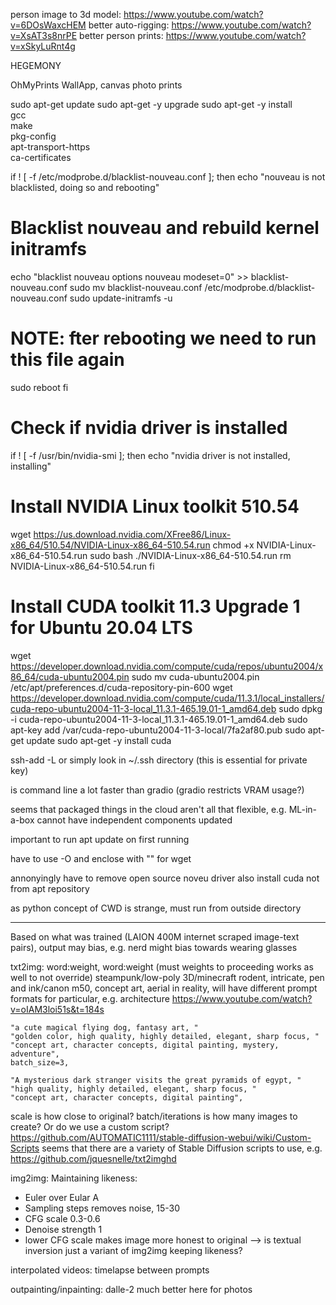 <!-- SPDX-License-Identifier: zlib-acknowledgement -->
person image to 3d model: https://www.youtube.com/watch?v=6DOsWaxcHEM 
better auto-rigging: https://www.youtube.com/watch?v=XsAT3s8nrPE
better person prints: https://www.youtube.com/watch?v=xSkyLuRnt4g

HEGEMONY

OhMyPrints WallApp, canvas photo prints

sudo apt-get update
sudo apt-get -y upgrade
sudo apt-get -y install \
  gcc \
  make \
  pkg-config \
  apt-transport-https \
  ca-certificates

if ! [ -f /etc/modprobe.d/blacklist-nouveau.conf ]; then
  echo "nouveau is not blacklisted, doing so and rebooting"

  # Blacklist nouveau and rebuild kernel initramfs
  echo "blacklist nouveau
options nouveau modeset=0" >> blacklist-nouveau.conf
  sudo mv blacklist-nouveau.conf /etc/modprobe.d/blacklist-nouveau.conf
  sudo update-initramfs -u
  # NOTE: fter rebooting we need to run this file again
  sudo reboot
fi

# Check if nvidia driver is installed
if ! [ -f /usr/bin/nvidia-smi ]; then
  echo "nvidia driver is not installed, installing"
  # Install NVIDIA Linux toolkit 510.54
  wget https://us.download.nvidia.com/XFree86/Linux-x86_64/510.54/NVIDIA-Linux-x86_64-510.54.run
  chmod +x NVIDIA-Linux-x86_64-510.54.run
  sudo bash ./NVIDIA-Linux-x86_64-510.54.run
  rm NVIDIA-Linux-x86_64-510.54.run
fi

# Install CUDA toolkit 11.3 Upgrade 1 for Ubuntu 20.04 LTS
wget https://developer.download.nvidia.com/compute/cuda/repos/ubuntu2004/x86_64/cuda-ubuntu2004.pin
sudo mv cuda-ubuntu2004.pin /etc/apt/preferences.d/cuda-repository-pin-600
wget https://developer.download.nvidia.com/compute/cuda/11.3.1/local_installers/cuda-repo-ubuntu2004-11-3-local_11.3.1-465.19.01-1_amd64.deb
sudo dpkg -i cuda-repo-ubuntu2004-11-3-local_11.3.1-465.19.01-1_amd64.deb
sudo apt-key add /var/cuda-repo-ubuntu2004-11-3-local/7fa2af80.pub
sudo apt-get update
sudo apt-get -y install cuda


ssh-add -L or simply look in ~/.ssh directory (this is essential for private key)

is command line a lot faster than gradio (gradio restricts VRAM usage?)

seems that packaged things in the cloud aren't all that flexible, e.g. ML-in-a-box cannot have independent components updated

important to run apt update on first running

have to use -O and enclose with "" for wget

annonyingly have to remove open source noveu driver
also install cuda not from apt repository

as python concept of CWD is strange, must run from outside directory

--------
Based on what was trained (LAION 400M internet scraped image-text pairs), output may bias, e.g. nerd might bias towards wearing glasses 

txt2img:
word:weight, word:weight (must weights to proceeding works as well to not override)
steampunk/low-poly 3D/minecraft rodent, intricate, pen and ink/canon m50, concept art, aerial
in reality, will have different prompt formats for particular, e.g. architecture
https://www.youtube.com/watch?v=oIAM3loi51s&t=184s

    "a cute magical flying dog, fantasy art, "
    "golden color, high quality, highly detailed, elegant, sharp focus, "
    "concept art, character concepts, digital painting, mystery, adventure",
    batch_size=3,

    "A mysterious dark stranger visits the great pyramids of egypt, "
    "high quality, highly detailed, elegant, sharp focus, "
    "concept art, character concepts, digital painting",


scale is how close to original?
batch/iterations is how many images to create? Or do we use a custom script? https://github.com/AUTOMATIC1111/stable-diffusion-webui/wiki/Custom-Scripts
seems that there are a variety of Stable Diffusion scripts to use, e.g. https://github.com/jquesnelle/txt2imghd 

img2img:
Maintaining likeness:
* Euler over Eular A
* Sampling steps removes noise, 15-30
* CFG scale 0.3-0.6
* Denoise strength 1
* lower CFG scale makes image more honest to original
--> is textual inversion just a variant of img2img keeping likeness?

interpolated videos:
timelapse between prompts

outpainting/inpainting:
dalle-2 much better here for photos
